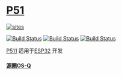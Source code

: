 # [P51](https://github.com/OS-Q/P51)

[![sites](http://182.61.61.133/link/resources/OSQ.png)](http://www.OS-Q.com)

[![Build Status](https://github.com/OS-Q/P511/workflows/CI/badge.svg)](https://github.com/OS-Q/P511/actions/workflows/CI.yml)
[![Build Status](https://circleci.com/gh/OS-Q/P511.svg?style=svg)](https://circleci.com/gh/OS-Q/P511)
[![Build Status](https://cloud.drone.io/api/badges/OS-Q/P511/status.svg)](https://cloud.drone.io/OS-Q/P511)

[P511](https://github.com/OS-Q/P511) 适用于[ESP32](https://github.com/SoCXin/ESP32) 开发

#### [源圈OS-Q](http://www.OS-Q.com)
